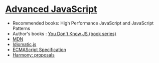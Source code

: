 # [Advanced JavaScript](http://www.pluralsight.com/courses/advanced-javascript)

- Recommended books: High Performance JavaScript and JavaScript Patterns
- Author's books : [You Don't Know JS (book series)](https://github.com/getify/You-Dont-Know-JS)
- [MDN](https://developer.mozilla.org/en-US/docs/JavaScript)
- [Idiomatic.js](https://github.com/rwldrn/idiomatic.js)
- [ECMAScript Specification](http://www.ecma-international.org/ecma-262/5.1/)
- [Harmony: proposals](http://wiki.ecmascript.org/doku.php?id=harmony:proposals)

